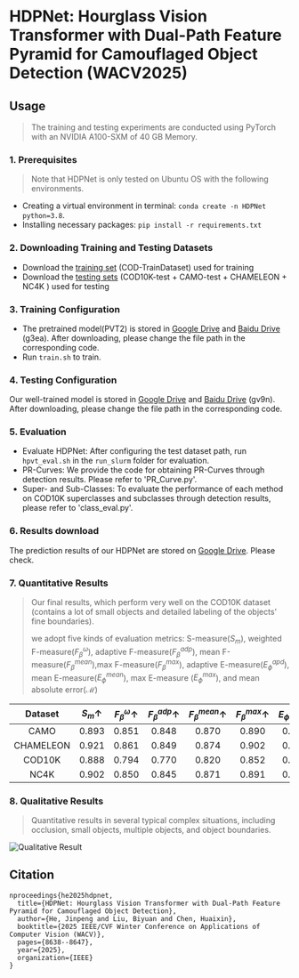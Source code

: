 # HDPNet: Hourglass Vision Transformer with Dual-Path Feature Pyramid for Camouflaged Object Detection (WACV2025)

## Usage

> The training and testing experiments are conducted using PyTorch with an NVIDIA A100-SXM of 40 GB Memory.

### 1. Prerequisites

> Note that HDPNet is only tested on Ubuntu OS with the following environments.

- Creating a virtual environment in terminal: `conda create -n HDPNet python=3.8`.
- Installing necessary packages: `pip install -r requirements.txt`

### 2. Downloading Training and Testing Datasets

- Download the [training set](https://drive.google.com/drive/folders/1V1z3WxDOqZeo8adIu6vmh8rZPf31M_To?usp=drive_link) (COD-TrainDataset) used for training 
- Download the [testing sets](https://drive.google.com/drive/folders/1UndxEPkZFxZwbrVvctb8ZvRpThwB7AND?usp=drive_link) (COD10K-test + CAMO-test + CHAMELEON + NC4K ) used for testing

### 3. Training Configuration

- The pretrained model(PVT2) is stored in [Google Drive](https://drive.google.com/file/d/1fJpCAKDIISC5yQcr4XASalv95hdI5cB4/view?usp=drive_link) and [Baidu Drive](https://pan.baidu.com/s/1WhKe3unTSfsHboCzUu0OqQ) (g3ea). After downloading, please change the file path in the corresponding code.
- Run `train.sh` to train.

### 4. Testing Configuration

Our well-trained model is stored in [Google Drive](https://drive.google.com/file/d/1LfKhIV0cXl_lNpkrLsv4TMvcRMx_IIYW/view?usp=drive_link) and [Baidu Drive](https://pan.baidu.com/s/1ESnWJ19ivgSrOxadWJRDuQ) (gv9n). After downloading, please change the file path in the corresponding code.

### 5. Evaluation

- Evaluate HDPNet: After configuring the test dataset path, run `hpvt_eval.sh` in the `run_slurm` folder for evaluation.
- PR-Curves: We provide the code for obtaining PR-Curves through detection results. Please refer to 'PR_Curve.py'.
- Super- and Sub-Classes: To evaluate the performance of each method on COD10K superclasses and subclasses through detection results, please refer to 'class_eval.py'.

### 6. Results download

The prediction results of our HDPNet are stored on [Google Drive](https://drive.google.com/drive/folders/1znoCKopi-CtAxj2-ixOTjjx833-PlxAx?usp=drive_link). Please check.

### 7. Quantitative Results
> 
> Our final results,  which perform very well on the COD10K dataset (contains a lot of small objects and detailed labeling of the objects' fine boundaries).
>
> we adopt five kinds of evaluation metrics:
> S-measure($S_m$), weighted F-measure($F_\beta^\omega$), adaptive F-measure($F_\beta^{adp}$), mean F-measure($F_\beta^{mean}$),max F-measure($F_\beta^{max}$), adaptive E-measure($E_\phi^{apd}$),
> mean E-measure($E_\phi^{mean}$), max E-measure ($E_\phi^{max}$), and mean absolute error($\mathcal{M}$)
> 
| Dataset   | $S_m \uparrow$ | $F_\beta^\omega \uparrow$ | $F_\beta^{adp} \uparrow$ | $F_\beta^{mean} \uparrow$ | $F_\beta^{max} \uparrow$ | $E_\phi^{adp} \uparrow$ | $E_\phi^{mean} \uparrow$ | $E_\phi^{max} \uparrow$ | $\mathcal{M} \downarrow$ |
|:---------:|:--------------:|:--------------------:|:----------------:|:----------------:|:----------------:|:----------------:|:----------------:|:----------------:|:-------------------------:|
| CAMO      |    0.893       |        0.851         |      0.848       |      0.870       |      0.890       |      0.932       |      0.934       |      0.948       |           0.040           |
| CHAMELEON |    0.921       |        0.861         |      0.849       |      0.874       |      0.902       |      0.943       |      0.947       |      0.970       |           0.021           |
| COD10K    |    0.888       |        0.794         |      0.770       |      0.820       |      0.852       |      0.915       |      0.925       |      0.951       |           0.020           |
| NC4K      |    0.902       |        0.850         |      0.845       |      0.871       |      0.891       |      0.931       |      0.934       |      0.950       |           0.029           |
> 
### 8. Qualitative Results
>
>Quantitative results in several typical complex situations, including occlusion, small objects, multiple objects, and object boundaries.
> 
![Qualitative Result](https://github.com/LittleGrey-hjp/HDPNet/blob/main/Visio-camouflage_fig1.jpg)


## Citation

```
nproceedings{he2025hdpnet,
  title={HDPNet: Hourglass Vision Transformer with Dual-Path Feature Pyramid for Camouflaged Object Detection},
  author={He, Jinpeng and Liu, Biyuan and Chen, Huaixin},
  booktitle={2025 IEEE/CVF Winter Conference on Applications of Computer Vision (WACV)},
  pages={8638--8647},
  year={2025},
  organization={IEEE}
}
```
